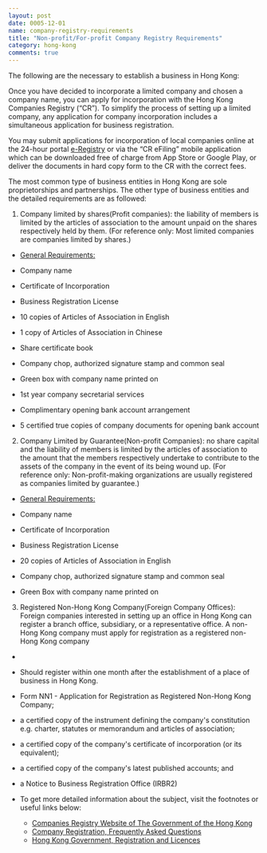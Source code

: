 ```yaml
---
layout: post
date: 0005-12-01
name: company-registry-requirements
title: "Non-profit/For-profit Company Registry Requirements"
category: hong-kong
comments: true
---
```


The following are the necessary to establish a business in Hong Kong: 

Once you have decided to incorporate a limited company and chosen a company name, you can apply for incorporation with the Hong Kong Companies Registry (“CR”). To simplify the process of setting up a limited company, any application for company incorporation includes a simultaneous application for business registration.

You may submit applications for incorporation of local companies online at the 24-hour portal [e-Registry](https://www.eregistry.gov.hk/icris-ext/apps/por01a/index) or via the “CR eFiling” mobile application which can be downloaded free of charge from App Store or Google Play, or deliver the documents in hard copy form to the CR with the correct fees.

The most common type of business entities in Hong Kong are sole proprietorships and partnerships. The other type of business entities and the detailed requirements are as followed:

1. Company limited by shares(Profit companies): the liability of members is limited by the articles of association to the amount unpaid on the shares respectively held by them. (For reference only: Most limited companies are companies limited by shares.)
		
 - [General Requirements:](http://www.bridges.hk/en/professional_services_2_2.php)

  - Company name
  - Certificate of Incorporation
  - Business Registration License
  - 10 copies of Articles of Association in English
  - 1 copy of Articles of Association in Chinese
  - Share certificate book
  - Company chop, authorized signature stamp and common seal
  - Green box with company name printed on
  - 1st year company secretarial services 
  - Complimentary opening bank account arrangement
  - 5 certified true copies of company documents for opening bank account
	

2. Company Limited by Guarantee(Non-profit Companies): no share capital and the liability of members is limited by the articles of association to the amount that the members respectively undertake to contribute to the assets of the company in the event of its being wound up. (For reference only: Non-profit-making organizations are usually registered as companies limited by guarantee.)

 - [General Requirements:](http://www.bridges.hk/en/professional_services_2_6.php)

  - Company name 
  - Certificate of Incorporation
  - Business Registration License
  - 20 copies of Articles of Association in English
  - Company chop, authorized signature stamp and common seal
  - Green Box with company name printed on
				
		
3. Registered Non-Hong Kong Company(Foreign Company Offices): Foreign companies interested in setting up an office in Hong Kong can register a branch office, subsidiary, or a representative office. A non-Hong Kong company must apply for registration as a registered non-Hong Kong company
		

  - [General Requirements]:(https://www.cr.gov.hk/en/public/services.htm)

  - Should register within one month after the establishment of a place of business in Hong Kong.
  - Form NN1 - Application for Registration as Registered Non-Hong Kong Company;
  - a certified copy of the instrument defining the company's constitution e.g. charter, statutes or memorandum and articles of association;
  - a certified copy of the company's certificate of incorporation (or its equivalent);
  - a certified copy of the company's latest published accounts; and
  - a Notice to Business Registration Office (IRBR2)

- To get more detailed information about the subject, visit the footnotes or useful links below:
		
  - [Companies Registry Website of The Government of the Hong Kong](https://www.cr.gov.hk/en/faq/index.htm)
  - [Company Registration, Frequently Asked Questions](https://www.cr.gov.hk/en/faq/index.htm)
  - [Hong Kong Government, Registration and Licences](https://www.gov.hk/en/business/registration/businesscompany/index.htm)
 

